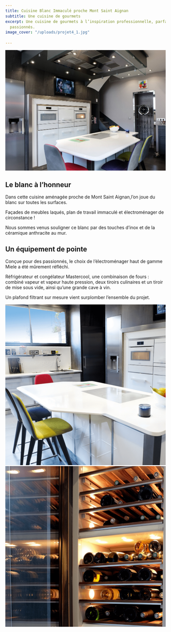 ```yaml
---
title: Cuisine Blanc Immaculé proche Mont Saint Aignan
subtitle: Une cuisine de gourmets
excerpt: Une cuisine de gourmets à l’inspiration professionnelle, parfaite pour les
  passionnés.
image_cover: "/uploads/projet4_1.jpg"

---
```

![](/uploads/projet4_1.jpg)

## Le blanc à l’honneur

Dans cette cuisine aménagée proche de Mont Saint Aignan,l’on joue du blanc sur toutes les surfaces.

Façades de meubles laqués, plan de travail immaculé et électroménager de circonstance !

Nous sommes venus souligner ce blanc par des touches d’inox et de la céramique anthracite au mur.

## Un équipement de pointe

Conçue pour des passionnés, le choix de l’électroménager haut de gamme Miele a été mûrement réfléchi.

Réfrigérateur et congélateur Mastercool, une combinaison de fours : combiné vapeur et vapeur haute pression, deux tiroirs culinaires et un tiroir de mise sous vide, ainsi qu’une grande cave à vin.

Un plafond filtrant sur mesure vient surplomber l’ensemble du projet.

![](/uploads/p9.png)![](/uploads/p4.png)